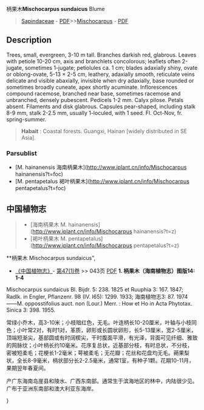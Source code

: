 柄果木**Mischocarpus sundaicus** Blume

> [Sapindaceae](http://www.iplant.cn/info/Sapindaceae?t=foc) - [PDF](http://www.iplant.cn/foc/pdf/Sapindaceae.pdf)>>[Mischocarpus](http://www.iplant.cn/info/Mischocarpus?t=foc) - [PDF](http://www.iplant.cn/foc/pdf/Mischocarpus.pdf)

## Description

Trees, small, evergreen, 3-10 m tall. Branches darkish red, glabrous. Leaves with petiole 10-20 cm, axis and branchlets concolorous; leaflets often 2-jugate, sometimes 1-jugate; petiolules ca. 1 cm; blades adaxially shiny, ovate or oblong-ovate, 5-13 × 2-5 cm, leathery, adaxially smooth, reticulate veins delicate and visible abaxially, invisible when dry adaxially, base rounded or sometimes broadly cuneate, apex shortly acuminate. Inflorescences compound racemose, branched near base, sometimes racemose and unbranched, densely pubescent. Pedicels 1-2 mm. Calyx pilose. Petals absent. Filaments and disk glabrous. Capsules pear-shaped, including stalk 8-9 mm, stalk 2-2.5 mm, usually 1-loculed, with 1 seed. Fl. Oct-Nov, fr. spring-summer.


> **Habait** : 
> Coastal forests. Guangxi, Hainan [widely distributed in SE Asia].



### Parsublist

* [M.  hainanensis  海南柄果木](http://www.iplant.cn/info/Mischocarpus hainanensis?t=foc)
* [M.  pentapetalus  褐叶柄果木](http://www.iplant.cn/info/Mischocarpus pentapetalus?t=foc)

## 中国植物志

> * [海南柄果木  M.  hainanensis](http://www.iplant.cn/info/Mischocarpus hainanensis?t=z)
> * [褐叶柄果木  M.  pentapetalus](http://www.iplant.cn/info/Mischocarpus pentapetalus?t=z)


**柄果木 Mischocarpus sundaicus",


* [《中国植物志》](http://www.iplant.cn/frps)- [第47(1)卷](http://www.iplant.cn/frps/vol/47(1)) >> 043页 [PDF](http://www.iplant.cn/frps/pdf/47(1)/043.PDF)
**1. 柄果木（海南植物志）图版14: 1-4**

Mischocarpus sundaicus Bl. Bijdr. 5: 238. 1825 et Ruuphia 3: 167. 1847; Radlk. in Engler, Pflanzenr. 98 (IV. I65): 1299. 1933; 海南植物志3: 87. 1974 ——M. opposstifolius auct. non (Lour.) Merr. : How et Ho in Acta Phytotax. Sinica 3: 398. 1955.

常绿小乔木，高3-10米；小枝暗红色，无毛。叶连柄长10-20厘米，叶轴与小枝同色；小叶常2对，有时1对，革质，卵形或长圆状卵形，长5-13厘米，宽2-5厘米，顶端短渐尖，基部圆或有时阔楔尖，干时腹面平滑，有光泽，背面可见纤细、雅致的网脉纹；小叶柄长约10毫米。花序复总状，近基部分枝，有时总状，不分枝，密被短柔毛；花梗长1-2毫米；萼被柔毛；无花瓣；花丝和花盘均无毛。蒴果梨状，全长8-9毫米，柄状部分长2-2.5毫米，通常1室，有种子1颗。花期10-11月，果期翌年春夏间。

产广东海南岛崖县和陵水、广西东南部。通常生于滨海地区的林中，内陆很少见。广布于亚洲东南部和澳大利亚东海岸。



}